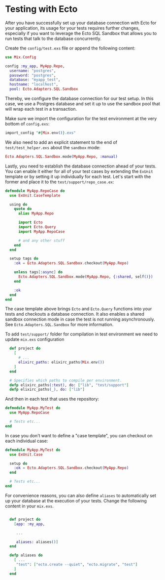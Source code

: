 # Testing with Ecto

After you have successfully set up your database connection with Ecto for your application,
its usage for your tests requires further changes, especially if you want to leverage the
Ecto SQL Sandbox that allows you to run tests that talk to the database concurrently.

Create the `config/test.exs` file or append the following content:

```elixir
use Mix.Config

config :my_app, MyApp.Repo,
  username: "postgres",
  password: "postgres",
  database: "myapp_test",
  hostname: "localhost",
  pool: Ecto.Adapters.SQL.Sandbox

 ```

Thereby, we configure the database connection for our test setup.
In this case, we use a Postgres database and set it up to use the sandbox pool that will wrap each test in a transaction.

Make sure we import the configuration for the test environment at the very bottom of `config.exs`:

```elixir
import_config "#{Mix.env()}.exs"
```

We also need to add an explicit statement to the end of `test/test_helper.exs` about the `sandbox` mode:

```elixir
Ecto.Adapters.SQL.Sandbox.mode(MyApp.Repo, :manual)
```

Lastly, you need to establish the database connection ahead of your tests.
You can enable it either for all of your test cases by extending the `ExUnit` template or by setting it up individually for each test. Let's start with the former and place it to the `test/support/repo_case.ex`:

```elixir
defmodule MyApp.RepoCase do
  use ExUnit.CaseTemplate

  using do
    quote do
      alias MyApp.Repo

      import Ecto
      import Ecto.Query
      import MyApp.RepoCase

      # and any other stuff
    end
  end

  setup tags do
    :ok = Ecto.Adapters.SQL.Sandbox.checkout(MyApp.Repo)

    unless tags[:async] do
      Ecto.Adapters.SQL.Sandbox.mode(MyApp.Repo, {:shared, self()})
    end

    :ok
  end
end
```

The case template above brings `Ecto` and `Ecto.Query` functions into your tests and checkouts a database connection. It also enables a shared sandbox connection mode in case the test is not running asynchronously. See `Ecto.Adapters.SQL.Sandbox` for more information.

To add `test/support/` folder for compilation in test environment we need to update `mix.exs` configuration

```elixir
  def project do
    [
      # ...
      elixirc_paths: elixirc_paths(Mix.env())
    ]
  end

  # Specifies which paths to compile per environment.
  defp elixirc_paths(:test), do: ["lib", "test/support"]
  defp elixirc_paths(_), do: ["lib"]
```

And then in each test that uses the repository:

```elixir
defmodule MyApp.MyTest do
  use MyApp.RepoCase

  # Tests etc...
end
```

In case you don't want to define a "case template", you can checkout on each individual case:

```elixir
defmodule MyApp.MyTest do
  use ExUnit.Case

  setup do
    :ok = Ecto.Adapters.SQL.Sandbox.checkout(MyApp.Repo)
  end

  # Tests etc...
end
```

For convenience reasons, you can also define `aliases` to automatically set up your database at the execution of your tests.
Change the following content in your `mix.exs`.

```elixir

  def project do
    [app: :my_app,

     ...

     aliases: aliases()]
  end

  defp aliases do
    [ ...
     "test": ["ecto.create --quiet", "ecto.migrate", "test"]
    ]
  end
```
